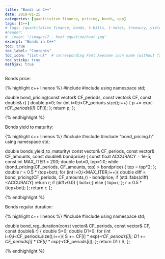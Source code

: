 ```yaml
---
title: "Bonds in C++"
date: 2019-01-25
categories: [quantitative finance, pricing, bonds, cpp]
tags: [C++]
# tags: [quantitative finance, bonds, t-bills, t-notes, treasury, yield, duration, C++, cpp]
#header:
#  image: "/images/2 - heat equation/heat.jpg"
excerpt: "Bonds in C++"
toc: true
toc_label: "Contents"
toc_icon: "list-ul"  # corresponding Font Awesome icon name (without fa prefix
toc_sticky: true
mathjax: true
---
```

<!-- The price of a bond is the present value of its future cash ows. If we consider a coupon bond like a US goverment bond (T-Bond), the cash flows look like
t = 0 1 2 3    T
Coupon C C C    C
Face value F

The current price of the bond is:
P0 = XT
t=1
C
(1 + r)t + F
(1 + r)T

with discrete compounding, and
P0 =
XT
t=1
e􀀀rtC + e􀀀rTF

with continous compounding. The interest rate r is fixed, which means that the term structure is flat. -->



Bonds price:

{% highlight c++ linenos %}
#include <cmath>
#include <vector>
using namespace std;

double bond_pricing(const vector<double>& CF_periods,
		   const vector<double>& CF,
		   const double& r) {
    double p=0;
    for (int i=0;i<CF_periods.size();i++) {
	p += exp(-r*CF_periods[i])* CF[i];
    };
    return p;
};

{% endhighlight %}

Bonds yield to maturity:

{% highlight c++ linenos %}
#include <cmath>
#include <vector>
#include "bond_pricing.h"
using namespace std;

double bonds_yield_to_maturity( const vector<double>& CF_periods,
				const vector<double>& CF_amounts,
				const double& bondprice) {
  const float ACCURACY = 1e-5;
  const int MAX_ITER = 200;
  double bot=0, top=1.0;
  while (bond_pricing(CF_periods, CF_amounts, top) > bondprice) {
    top = top*2;
  };
  double r = 0.5 * (top+bot);
  for (int i=0;i<MAX_ITER;i++){
    double diff = bond_pricing(CF_periods, CF_amounts,r) - bondprice;
    if (std::fabs(diff)<ACCURACY) return r;
    if (diff>0.0)  { bot=r;}
    else           { top=r; };
    r = 0.5 * (top+bot);
  };
  return r;
};

{% endhighlight %}

Bonds regular duration:

{% highlight c++ linenos %}
#include <cmath>
#include <vector>
using namespace std;

double bond_reg_duration(const vector<double>& CF_periods,
		      const vector<double>& CF,
		      const double& r) {
    double S=0;
    double D1=0;
    for (int i=0;i<CF_periods.size();i++){
	S  +=                     CF[i] * exp(-r*CF_periods[i]);
 	D1 += CF_periods[i] * CF[i] * exp(-r*CF_periods[i]);
    };
    return D1 / S;
};

{% endhighlight %}
